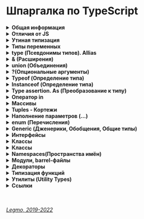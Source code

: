 <h1>Шпаргалка по TypeScript</h1>

[//]: # (Общая информация)
<details><summary><b>Общая информация</b></summary><p>

- Разрабатывается с конца 2012
- Разрабатывается в Microsoft, но OpenSource
- Андерс Хейлсберг — создатель таких языков как Delphi, C#
- Angular 2+ и Vue3 полностью написаны на TypeScript

**Что это**

- Типизированное надмножество JavaScript — любая программа на JS является программой на TypeScript. Код на TS
  компилируется в JS.
- Строго типизированный и компилируемый язык (ближе к Java, C# и другим строго типизированным языкам).

**Зачем**

- Строгая типизация уменьшает количество потенциальных ошибок, которые могли бы возникнуть при разработке на JavaScript.
- Реализует в JS многие концепции, которые свойственны объектно-ориентированным языкам, как, например, наследование,
  полиморфизм, инкапсуляция и модификаторы доступа и так далее.
- Позволяет быстрее и проще писать большие сложные комплексные программы. Их легче поддерживать, развивать,
  масштабировать и тестировать, чем на стандартном JavaScript.

<br></p>
</details>

[//]: # (Отличия от JS)
<details><summary><b>Отличия от JS</b></summary><p>

- явное статическое назначения типов
- `Классы` - полноценные, как в традиционных ООП языках. В JS классы сейчас чисто «синтаксические» — под капотом
  прототипы
- `Модули`
- `private` (приватные переменные) - свойства полностью недоступны вне класса. Скоро будут внедрены в JS (символ `#`)
- `Декораторы` - позволяют добавить к классам и их членам метаданные и тем самым изменить их поведение без изменения их
  кода. (символ `@`). В JS существовали давно, но для них нет спец. синтаксиса. Обещают скоро добавить.
- `Интерфейсы` -
- `namespace` (пространства имен) - способ логически сгруппировать код. Содержат группу
  классов/интерфейсов/функций/других пространств имен, которые могут использоваться в некотором общем контексте. Чтоб
  случайно не загрязнять глобалоное пространство имён

**Позже было добавлено в JS**

- `Optional Chaining` (опциональная последовательность) - возможность безопасно обращаться к глубоко вложенным свойствам
  объекта без необходимости проверять существование каждого из них (оператор `?`).
- `Nullish Coalescing` (оператор нулевого слияния) - возможность проверки значения `nullish` (null или undefined)
  вместо `falsey` ('', 0, undefined, null, false, NaN и т.д.)

**Ссылки**

- [JavaScript превращается в TypeScript?](https://medium.com/nuances-of-programming/javascript-%D0%BF%D1%80%D0%B5%D0%B2%D1%80%D0%B0%D1%89%D0%B0%D0%B5%D1%82%D1%81%D1%8F-%D0%B2-typescript-a639cca7426f)

<br></p>
</details>

[//]: # (Утиная типизация)
<details><summary><b>Утиная типизация</b></summary><p>

Неявная типизация, латентная типизация или утиная типизация (Duck typing)

Концепция, согласно которой конкретный тип или класс объекта не важен, важны лишь свойства и методы этого объекта.<br>
Т.е. при работе с объектом его тип не проверяется — проверяются свойства и методы этого объекта.

Смысл утиной типизации – в проверке необходимых методов и свойств.<br>
Например, мы можем проверить, что объект – массив, не вызывая Array.isArray, а просто уточнив наличие важного для нас
метода, например splice:

Если объект похож на дату, у него есть методы даты, то будем работать с ним как с датой (какая разница, что это на самом
деле). То есть мы намеренно позволяем передать в код нечто менее конкретное, чем определённый тип, чтобы сделать его
более универсальным.

Этот подход добавляет гибкости коду, позволяет полиморфно работать с объектами, которые никак не связаны друг с другом и
могут быть объектами разных классов. Единственное условие, чтобы все эти объекты поддерживали необходимый набор свойств
и методов.

Такая типизация характерна для языков программирования с динамической типизацией.

«Если это выглядит как утка, плавает как утка и крякает как утка, то это, вероятно, и есть утка. »

<br></p>
</details>

[//]: # (Типы переменных)
<details><summary><b>Типы переменных</b></summary><p>

- `number` - числа
- `string` - строки, в т.ч. шаблонные
- `boolean` - логическое значение
- `symbol` - symbol в js
- `null`  - null в js (*в js typeof null = object, так сложилось исторически*)
- `undefined` - undefined в js
- `never` - ТS only. Представляет отсутствие значения. Для типизации ответа функций, которые генерируют или возвращают
  ошибку. Или если в функции бесконечный цикл
- `void` - ТS only. Определят отсутствующие типы. Для типизации ответа функций, которые не возвращают ничего (нет
  return)
- `object`
- `array` - массивы (*number[] или `Array<number>`*)
- `tuple` - кортежи. Массивы в которых могут быть разные типы данных (*let x: [string,number]*)
- `enum` - перечисления. Задание понятных имён набору численных значений
- `any` - что угодно (ключевое слово)
- Void
- Object
- Function - представляет объект с методами bind, call, apply.
- Alias - псевдоним для своего типа
- Union - или (|)
- Discriminated
  Union https://medium.com/nuances-of-programming/typescript-%D0%BE%D1%81%D0%BD%D0%BE%D0%B2%D1%8B-728e88888723
- Intersection - и (&)
- Inference - автоматическое определние типа
- Assertion - as

**Ссылки**

- [WebDev - TypeScript. Базовые типы 1 (YouTube)](https://youtu.be/iugNHvMWBw4)
- [WebDev - TypeScript. Базовые типы 2 (YouTube)](https://youtu.be/MNcl1Fni4cw)

<br></p>
</details>

[//]: # (type - Псевдонимы типов, Allias)
<details><summary><b>type (Псевдонимы типов). Allias</b></summary><p>

- `type id = number | string;`
- псевдоним = Allias
- полезны для работы со сложными объектами `{name: string; age: number}`

<br></p>
</details>

[//]: # (& - Расширения)
<details><summary><b>& (Расширения)</b></summary><p>

- В одном типе можно заимствовать или расширять код других типов, при помощи операции `&`
  - ```ts
      type Person = {name: string; age: number};
      type Employee = Person & {company: string};
    ```

<br></p>
</details>

[//]: # (union - Объединения)
<details><summary><b>union (Объединения)</b></summary><p>

- `a | b` - позволяет комбинировать или объединить другие типы

<br></p>
</details>

[//]: # (? - Опциональные аргументы)
<details><summary><b>?(Опциональные аргументы)</b></summary><p>

- `let person: { name: string; age?: number };` - свойство age необязательное

<br></p>
</details>

[//]: # (Typeof - Определение типа)
<details><summary><b>Typeof (Определение типа)</b></summary><p>

- Команда (оператор) `typeof` работает только с базовыми типами данных.

<br></p>
</details>

[//]: # (Instanceof - Определение типа)
<details><summary><b>Instanceof (Определение типа)</b></summary><p>

- Работает почти так же, как `typeof`. Отличие в том, что может определять не только базовые типы, но и собственные..

<br></p>
</details>

[//]: # (Type assertion. As - Преобразование к типу)
<details><summary><b>Type assertion. As (Преобразование к типу)</b></summary><p>

- модель преобразования значения переменной к определенному типу
- есть две формы приведения
  - с применением оператора `as`: `const header = document.getElementById("header") as HTMLElement;`
  - угловыми скобками: `const header = <HTMLElement>document.getElementById("header");`. Перед значением в угловых
    скобках указывается тип, к которому надо выполнить приведение. Так, в данном случае мы получаем объект типа
    HTMLElement
- такие преобразования будут иметь силу, если мы точно знаем, что значение может быть преобразовано к целевому типу.
  Например, на странице есть элемент с id=header, поэтому мы можем преобразовать значение к типу HTMLElement. Если
  такого элемента нет, то во время выполнения мы получим ошибку.

<br></p>
</details>

[//]: # (Оператор in)
<details><summary><b>Оператор in</b></summary><p>

- Оператор in позволяет проверить наличие определенного свойства в объекте. Он возвращает true, если свойство есть в
  объекте, и false, если свойство отсутствует
  - ```ts
    function printUser(user: { name: string; age?: number }){
       if("age" in user){
        console.log(`Name: ${user.name} Age: ${user.age}`);
       }
       else{
        console.log(`Name: ${user.name}`);
       }
    }
    ```

<br></p>
</details>

[//]: # (Массивы)
<details><summary><b>Массивы</b></summary><p>

- `тип_элементов_массива[]` или `Array<тип_элементов_массива>`
- являются строго типизированными. Если изначально массив содержит строки, то в будущем сможет работать только со
  строками.
- с помощью индексов можно обращаться к элементам массива.
- ReadonlyArray - тип массивов, элементы которых нельзя изменять. `ReadonlyArray<тип_элементов_массива>`
  - `const people: ReadonlyArray<string> = ["Tom", "Bob", "Sam"];`
  - `const people: readonly string[]= ["Tom", "Bob", "Sam"];`
- массивы поддерживают декомпозицию на константы и переменные. https://metanit.com/web/typescript/2.9.php

<br></p>
</details>

[//]: # (Tuples - Кортежи)
<details><summary><b>Tuples - Кортежи</b></summary><p>

- Массивы, которые могут хранить значения разных типов. `let user: [string, number];`
- Кортежи могут иметь необязательные элементы, для которых можно не предоставлять значение. Чтобы указать, что элемент
  является необязательным, после типа элемента ставится `?`
  - ```ts
      let bob: [string, number, boolean?] = ["Bob", 41, true];
      let tom: [string, number, boolean?] = ["Tom", 36];
    ```
- многоточие - С помощью оператора `...` внутри определения типа кортежа можно определить набор элементов, количество
  которых неопределено. Например:
  - ```ts
      let math: [string, ...number[]] = ["Math", 5, 4, 5, 4, 4];
      let physics: [string, ...number[]] = ["Physics", 5, 5, 5];
    ```
- readonly - озволяет создавать кортежи только для чтения, элементы которого нельзя
  изменить `const tom: readonly [string, number] = ["Tom", 36]; `

<br></p>
</details>

[//]: # (Наполнение параметров - ...)
<details><summary><b>Наполнение параметров (...)</b></summary><p>

**Наполнение параметров**

- TypeScript позволяет использовать массивы для передачи данных сразу нескольким
  параметрам. https://metanit.com/web/typescript/2.12.php
  - ```ts
      const numbers = [1, 3, 5, 7, 9] as const;
      let num = sum(...numbers);
    ```

<br></p>
</details>

[//]: # (enum - Перечисления)
<details><summary><b>enum (Перечисления)</b></summary><p>

- Задание понятных имён набору численных значений
- ```ts
    enum Directions {
      Up, //0
      Down = 1,
      Left = 4,
      Right, //5
    }
  ```
- можно получать ключ по значению (`Directions.Up // 0`, `Directions['Up'']`)
- можно получать значение по ключу (`Directions[0] // 'Up'`) = Reverse Enum

- можно задавать свои индексы вместо чисел
- ```ts
    enum Links {
      vk = 'https://vk.com/',
      facebook = 'https://facebook.com/',
      youtube = 'https://youtube.com/',
    }
  ```
- теперь `Links[0]` или `Links['https://vk.com/']` не сработает
- сработает `Links.vk` или `Links['vk']`

**Константные перечисления**

- ссылки к enum всегда выполняются как доступы к свойству, и никогда не встраиваются. Т.е. написав enum, и описав его
  перечисляемые значения вы всегда получите генерацию объекта через функцию. Даже если этот объект не будет
  использоваться
- если надо оптимизировать ресурсы и мощности - используем константные перечисления. Тогда мы получим соответствующие
  значения только при обращении к опр. элементу enum. Генерации объекта при этом не происходит
- ```ts
  const enum Links {
  vk = 'https://vk.com/',
  facebook = 'https://facebook.com/',
  youtube = 'https://youtube.com/',
  }
  ```

- позволяет определить набор именованных констант, которые описывают определенные состояния.
- существует возможность создавать текстовые и числовые константы.

  **Ссылки**
- https://metanit.com/web/typescript/2.11.php
- [WebDev - TypeScript. Базовые типы 2 (YouTube)](https://youtu.be/MNcl1Fni4cw?t=200)
- [WebDev - TypeScript. Перечисления Enums (YouTube)](https://youtu.be/FltLrtKWMak)

<br></p>
</details>

[//]: # (Generic - Дженерики)
<details><summary><b>Generic (Дженерики, Обобщения, Общие типы)</b></summary><p>

Позволяют создавать компоненты способные работать с разными типами, но без использования `any`.<br>
«Захватываем» тип аргумента, потом используем его для описания типа возвращаемого из функции. Если в функции пришла
строка - функция должна вернуть строку.

Обычно используют букву `T` (type), но вообще-то моно любую.

```ts
//используя any
const getter1 = (data: any): any => data;

//используя generic
const getter2 = <T>(data: T): T => data;

getter1('test').length // 4
getter1(10).length // undefined
getter2(10).length // Error - у числа нет метода length. Получили ошибку ещё на этапе написания кода

//можно при вызове функции указать какой тип данных будет получать функция, чтоб случайно не впихнуть туда "не то"
getter2<string>('test').length

```

```ts
//generic + класс + два типа данных
class User<T, K> {
  constructor(public name: T, public age: K) {
  }

  public getPass(): string {
    return `${this.name}${this.age}`
  }
}

const Ivan = new User('Ivan', '31');
const Petr = new User(123, 27);
const Efim = new User('Efim', 15);

Ivan.getPass(); // "Ivan31"
Petr.getPass(); // "12327"
Efim.getPass(); // "Efim15"
```

Если надо поставить ограничение на generic-тип, напримре указать что он должен быть только числом

```ts
class User<T, K extends number> {
  //...
}
```

Создать массив можно с помощью дженерик-типа (обобщённого типа), написав `Array<Type>`<br>
`let numbers: Array<number> = [1, 2, 3, 4, 5]` Этот код создаёт числовой массив, содержащий 5 элементов.

- Дженерики (англ. generics) позволяют создавать компоненты, которые совместимы с большим количеством типов, а не только
  с одним. Это делает компоненты более «открытыми».

Возможно у вас возникнет вопрос: а почему бы не использовать тип any для взятия сразу нескольких типов? Рассмотрев
пример ниже, можно это легко понять.<br>
Допустим, нужно создать какую-нибудь функцию, которая возвращает переданный ей параметр:<br>
`function dummyFun(arg: any): any {return arg;}`<br>
Хоть any и является обобщающим типом, у него есть одно отличие. При использовании типа any у вас не получится узнать
оригинальный тип передаваемой переменной.

Ниже приведён пример того, как можно это реализовать с помощью дженерика:<br>
`function dummyFun(arg: T): T {return arg}`<br>
В этом коде используется generic-параметр T, тип которого можно будет захватить и в дальнейшем использовать.

-
- Что делать, если я передаю аргумент с определенным типом и у меня должен быть выход с точно таким же типом Ответ: Для
  таких случаев существуют обобщенные типы, это и есть дженерики
- нужны, когда мы производим действия над сущностями с одинаковым типом

**Ссылки**

- [Mentanit - Обобщения](https://metanit.com/web/typescript/3.5.php)
- [WebDev - Обобщения в TS](https://youtu.be/ysQb60CQB8U)

<br></p>
</details>

[//]: # (Интерфейсы)
<details><summary><b>Интерфейсы</b></summary><p>

Особый тип данных. Нужны для именования типов.

Создавая интерфейс мы создаем новый тип данных (чаще всего для объектов или классов).<br>
Этому типу мы указываем какие поля, функции и какие вообще элементы должны будут присутствовать у объектов данного типа.

Интерфейсы содержат свойства и методы кастомного типа, но не содержат их реализацию.<br>
Реализацию берёт на себя класс/объект, реализующий интерфейс.

Type создаёт псевдоним для любых типов (примитивы и т.д.).<br>
Интерфейс = именованный тип объекта/класса.
Интерфейс может наследоваться и расширяться другими интерфейсами (использован в выражениях `extands` или `implements`)

Возможности, которые есть у интерфейсов, но нет у типов:

- **Декларативное расширение (мерджинг)** - если объявить два интерфейса с одинаковыми именами, то TS "склеит" их в
  один.
- **Расширение интерфейсов** - когда один интерфейс поглощает все свойства родителя и добавляет свои.

```ts
  interface Person {
  name: string
};
const person1: Person = {name: 'Gabriel'}
const person2: Person = {surname: 'Grasia'} // Ошибка, нет обязательного св-ва name + есть лишнее св-во surmane
```

В примере выше в первом свойстве реализуется интерфейс Person.<br>
Попытка реализации интерфейса в переменной `person2` выбросит исключение.

**Возможности**

- `age?: number` - опциональные свойства. Если такой пометки нет - св-во обязательно.
- `readonly age: number` - свойство только для чтения. Не может быть изменено.
- `[propNameL string]: any` - строковый индекс. Позволяет добавлять любое количество свойств любого типа
- `class Ivan impelement User, Admin{...}` - создание класса на основании нескольких интерфейсов
- `interface SuperAdmin extends Admin{...}` - класс SuperAdmin расширяет класс Admin, т.е. добавляет новые св-ва/методы
- `interface SuperAdmin extends User, Admin{...}` - класс SuperAdmin расширяет классы Admin и User

**Ссылки**

- [WebDev - Интерфейсы в TS](https://youtu.be/RUCpNX0E_jw)
- [Mentanit - Интерфейсы](https://metanit.com/web/typescript/3.3.php)

  <br></p>

</details>

[//]: # (Классы)
<details><summary><b>Классы</b></summary><p>

В ООП класс — шаблон для создания объектов, обеспечивающий начальные значения состояний: инициализация полей-переменных
и реализация поведения функций или методов. Инструкция, чертёж по которому можно создать автомобиль (объект).

В JS класс — функция для создания объектов. Определяет св-ва и методы объекта.

Полная форма записи:

```ts
  class User {
  //объявлем поля класса - т.е. типизируем св-ва класса + можем задать начальные значения
  public name: string;
  private nickName: string;
  protected age: number = 20; //задано дефолтное значение
  readonly pass: number;

  static secret: number = 12345 //статическое св-во, видно в самом классе без создания экземпляра. Доступно всем экземплярам через User.secret (не this.secret)

  constructor(name: string, nickName: string, age: number, pass: number) {
    //добавляем возможность принимать эти св-ва при инициализации 
    this.name = name;
    this.nickName = nickName;
    this.age = age;
    this.pass = pass;
  }
}
```

Сокращенная форма записи:

```ts
  class User {
  constructor(
          public name: string,
          private nickName: string,
          protected age: number = 20, //задано дефолтное значение
          readonly pass: number,
  ) {
  }
}
```

**4 модификатора доступа**

- управляют доступностью к свойствам класса
- `public` - значение по умолчанию. Можно получить свободный доступ.
- `private` - не доступен за пределами класса. Ни классам-наследникам, ни объектам созданным с помощью данного класса
- `protected` - доступен только наследникам
- `readonly` - доступен только для чтения

- TypeScript предоставляет нам все те же классы JS, однако с некоторыми улучшениями:
  - `Поля` - объявляю в самом вверх при создании класса. Переменные уровня класса, только для их объявления не
    применяются var и let
  - `Модификаторы доступа` - public, private, protected, readonly
  - `Параметризированные свойства` - можно сразу объявлять св-ва в конструкторе (не объявлять их вначале).
  - `Перегрузка конструкторов` - способ обойти правило «один конструктор в классе». Он один, но можно использовать его
    со многими различными типами параметров.
  - `Имплементация интерфейсов` - если класс реализует интерфейс, он обязательно должен реализовать свойства и методы,
    определенные в интерфейсе. `class User implements НазваниеИнтрейеса{ код класса }`
  - `Расширение` классов - поглощение всех св-в родительского класса + добавление своих.
  - `Дженерики` в классах - способ сообщить классу, какой тип необходимо использовать при его вызове. Так же, как во
    время вызова мы сообщаем функции, какие значения использовать в качестве
    аргументов.`class User<T> {constructor(id:T){}}`
  - `Инстансы` - объекты, которые созданы при помощи класса (экземпляры)
  - `Наследование` классов - наследуем св-ва и методы родительского класса. `class Admin extends User{ код класса }`
  - `Абстрактные классы` - базовые классы, от которых наследуются другие.

**Аксессоры**

Это `геттеры` и `сеттеры` — спец. методы класса для установки и чтения его свойств.<br>
Чтобы случайно не изменить св-ва классе, которые не должны меняться - стараются напрямую св-ва класса не менять.
Используют геттеры и сеттеры.<br>
Снаружи ведут себя как свойства:

```js
    //Вызов обычного метода класса
task.setSomethingData(10);

//Вызов метода-сеттера
task.somethingData = 10;
```

**Абстрактные классы**

Базовые классы, от которых наследуются другие.<br>
В JS - это обычный класс. В TS - отдельная сущность.<br>
Нужен чтоб прописать как должен выглядеть класс-потомок. Например, обязательно иметь св-во Х и метод Y, причём метод
должен возвращать именно опр. тип данных.

Особенности

- от данного типа класса нельзя напрямую создать экземпляр. Можно только создать наследника
- абстрактный класс содержит детали реализации своих элементов (т.е. свойств и методов)

```ts
abstract class User {
  //...
}
```

**Наследование**

При наследовании класс-потомок перенимает весь функционал класса-родителя - все его свойства и функции и может их
использовать.<br>
Производные классы могут переопределять методы базовых классов.

TS поддерживает

- **одиночное наследование** - свойства и поведение базового класса могут быть унаследованы не более чем одним
  производным классом. Он используется для добавления новых функций в уже реализованный класс.
- **многоуровневое наследование** - производный класс действует как базовый класс для другого производного класса. Вновь
  созданный производный класс приобретает свойства и поведение других базовых классов.

**Ссылки**

- [Legmo - JS](/Pages/JS/JS.md)
- [WebDev - Классы в TS](https://youtu.be/OruUd2HULaI)
- [WebDev - Классы в JS](https://youtu.be/BASquaxab_w)
- [VC - Крупный гайд по TypeScript](https://vc.ru/dev/423888-krupnyy-gayd-po-typescript)
- [Mentanit - Наследование](https://metanit.com/web/typescript/3.2.php)

<br></p>

</details>

[//]: # (Классы)
<details><summary><b>Классы</b></summary><p>



**Ссылки**

- [Mentanit - Наследование](https://metanit.com/web/typescript/3.2.php)
- [WebDev - Наследование в TS](https://youtu.be/wTwPThKzu-U)

- <br></p>

</details>

[//]: # (Namespaces - Пространства имён)
<details><summary><b>Namespaces(Пространства имён)</b></summary><p>

Нужны чтоб не засорять переменными глобальную область видимости.<br>
Альтернатива модулям или обычным классам со статическими свойствами.

Особая сущность, похожая на объект.<br>
Чтоб получить снаружи доступ к данным из `namespace` - их надо из него экспортировать.

```ts
namespace Utils {
  const userPass: string = '12345';
  export const userName: string = 'Ivan';
}

const myName = Utils.userName; //Всё ок
const myPass = Utils.userPass; //Ошибка. Но можно создать тут свою константу myPass - никаких ошибок это не вызовет
```

Сами namespaces тоже можно импортировать/экспортировать из одного файла в другой, есть спец. синтаксис. Но это
устаревшая возможность. Рекомендуют использовать JS-модули.

**Ссылки**

- [Mentanit - Модули](https://metanit.com/web/typescript/3.8.php)
- [WebDev - Модули в TS](https://youtu.be/5Eap2h9AffA)
- [WebDev - Модули в JS](https://youtu.be/q_tHi37EMic)
- [learn.javascript.ru - Модули](https://learn.javascript.ru/modules)

<br></p>
</details>

[//]: # (Модули, barrel-файлы)
<details><summary><b>Модули, barrel-файлы</b></summary><p>

Нужны чтоб не засорять переменными глобальную область видимости.<br>
Модули создают своё пространство имён.

Модули выполняются в собственной области видимости, а не в глобальной. Это означает, что переменные, функции, классы и
т.д., объявленные в модуле, недоступны за пределами модуля до тех пор, пока они в явном виде не будут из него
экспортированы. Кроме того, перед использованием экспортированных сущностей, их следует импортировать в соответствующий
файл.

В TS, как и в JS ES6+, любой файл, содержащий `import` или `export` верхнего уровня (глобальный), считается модулем.<br>
Файл, не содержащий указанных ключевых слов, является глобальным скриптом.

```ts
//File Utils.ts 
export const userName: string = 'Ivan';

//File User.ts 
import {userName} from './Utils'

const fullName = userName + ' Ivanov';

```

**Barrel-файлы**

- Barrel-файлы дают возможность свести нескольких экспортируемых модулей в один более удобный. Для этого достаточно в
  проекте создать отдельный файл, который будет экспортировать несколько модулей сразу.
- ```ts
    export * from './person';
    export * from './animal';
    export * from './human';
  ```
- И после этого можно одной строкой можно импортировать все эти модули
  вместе: `import { Person, Animal, Human } from 'index';`

**Ссылки**

- [Mentanit - Модули в TS](https://metanit.com/web/typescript/3.8.php)
- [Habr - Модули в TS](https://habr.com/ru/company/macloud/blog/563722/)
- [WebDev - Модули в TS](https://youtu.be/5Eap2h9AffA)
- [WebDev - Модули в JS](https://youtu.be/q_tHi37EMic)
- [learn.javascript.ru - Модули](https://learn.javascript.ru/modules)

<br></p>
</details>

[//]: # (Декораторы)
<details><summary><b>Декораторы</b></summary><p>

Декораторы позволяют добавить метаданные классам и функциям.<br>
Тем самым изменить их поведение без изменения их кода.

По сути - обычная функция. Оборачивает некую сущность и модифицирует её поведение. Похоже на High Order Components.

```ts
//создаём декоратор класса
const logClass = (constructor: Function) => {
  console.log(constructor) // если декоратор класса вернет значение, то он заменит объявление класса с помощью предоставленного конструктора 
};

@logClass //применили декоратор к классу User
class User {
  //...
}
```

**4 типа декораторов**

- класса
- свойства
- метода
- аксессора (геттеры/сеттеры)

**Фабрика декораторов **

Функция, которая возвращает выражение. Будет вызвана декоратором при выполнении программы.

```ts
function factory(bvalue: any) {   //Factory
  return function (target: any) { //Decorator
    console.log(target)
  }
}
```

**Композиция декораторов **

Можно применять несколько декораторов

```ts
  //Вариант 1
@decoratorOne @decoratorTwo
class User1 {/*...*/
}

//Вариант 2
@decoratorOne
@decoratorTwo
class User2 {/*...*/
}
```

Выражение для каждого декоратора вычисляется сверху вниз.<br>
Затем результаты вызываются снизу вверх.

**Ссылки**

- [Legmo - JS](/Pages/JS/JS.md)
- [Mentanit - Декораторы в TS](https://metanit.com/web/typescript/6.1.php8)
- [WebDev - Декораторы в TS](https://youtu.be/1-lWrocbnK8)
- [Habr - Разбираем декораторы ES2016](https://habr.com/ru/post/277021/)
- [learn.javascript.ru - Декораторы и переадресация вызова, сall/apply](https://learn.javascript.ru/call-apply-decorators)

<br></p>
</details>

[//]: # (Типизация функций)
<details><summary><b>Типизация функций</b></summary><p>

```ts
  let MyFunc: (someArgName: string) => void;

function otherFunc(name: string): void {
  alert(`Hello ${name}!`);
};

myFunc = otherFunc
```

<br></p>
</details>

[//]: # (Утилиты  - Utility Types)
<details><summary><b>Утилиты (Utility Types)</b></summary><p>

Есть 16 типов утилит:

- `Partial<Type>`
- `Required<Type>` - тип все поля которого становятся обязательными
- `Readonly<Type>` - тип все св-ва которого предназначены только для чтения
- `Record<Keys, Type>`
- `Pick<Type, Keys>`
- `Omit<Type, Keys>`
- `Exclude<UnionType, ExcludedMembers>`
- `Extract<Type, Union>`
- `NonNullable<Type>`
- `Parameters<Type>`
- `ConstructorParameters<Type>`
- `ReturnType<Type>`
- `InstanceType<Type>`
- `ThisParameterType<Type>`
- `OmitThisParameter<Type>`
- `ThisType<Type>`

```ts
interface Props {
  a?: number;
  b?: string;
};

const obj1: Props = {a: 5} //Ok
const obj2: Required<Props> = {a: 5} //Error. Не хвататет св-ва b.
```

**Ссылки**

- [Оф. документация - Utility Types](https://www.typescriptlang.org/docs/handbook/utility-types.html)
- [WebDev - Утилиты (Utility Types)](https://youtu.be/Qf_WJGJf4yw)
- [Habr - Язык программирования типов, скрытый в TypeScript. Utility Types](https://habr.com/ru/post/648805/)

<br></p>
</details>

[//]: # (Ссылки)
<details><summary><b>Ссылки</b></summary><p>

- [Официальный репозиторий на GitHub](https://github.com/Microsoft/TypeScript)
- [WebDev - Лекции по TypeScript (YouTube)](https://www.youtube.com/playlist?list=PLNkWIWHIRwMEm1FgiLjHqSky27x5rXvQa)
- [Metanit.com - Введение в TypeScript](https://metanit.com/web/typescript/1.1.php)
- [Книга и Справочник TypeScript](https://scriptdev.ru/)
- [It-Kamasutra - Путь самурая 2.0 (YouTube)](https://www.youtube.com/playlist?list=PLcvhF2Wqh7DM3z1XqMw0kPuxpbyMo3HvN)
- [TypeScript и React с использованием create-react-app: пошаговое руководство по настройке вашего первого приложения](https://dev-gang.ru/article/typescript-i-react-s-ispolzovaniem-create-react-app-poshagovoe-rukovodstvo-po-nastroike-vashego-pervogo-prilozhenija/)
- [Справочник TypeScript for React & Redux (piotrwitek)](https://github.com/piotrwitek/react-redux-typescript-guide)
- [Habr - Статическая и динамическая типизация (2016)](https://habr.com/ru/post/308484/?ysclid=l75ndzru2v460218152)
-
  +
- [tproger - Вводный курс по TypeScript](https://tproger.ru/translations/course-on-typescript/)
- [Medium - TypeScript: основы](https://medium.com/nuances-of-programming/typescript-%D0%BE%D1%81%D0%BD%D0%BE%D0%B2%D1%8B-728e88888723)
- [VC - Крупный гайд по TypeScript](https://vc.ru/dev/423888-krupnyy-gayd-po-typescript)

  <br></p>
</details>
<br>
<br>

*[Legmo, 2019-2022](https://github.com/Legmo/notes/)*